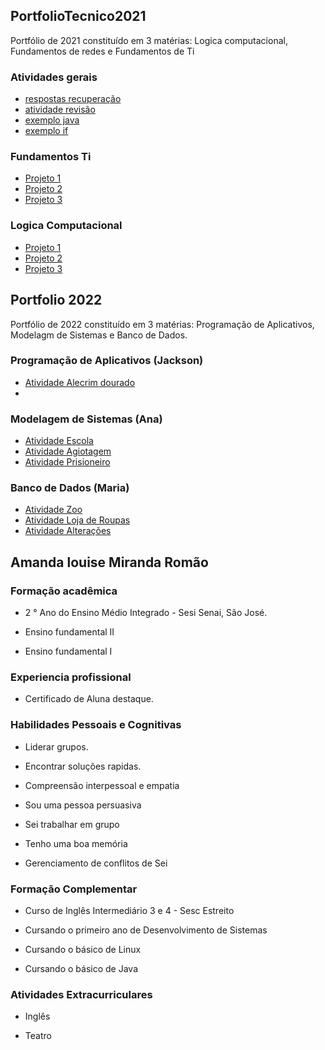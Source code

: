 ## PortfolioTecnico2021
Portfólio de 2021 constituído em 3 matérias: Logica computacional, Fundamentos de redes e Fundamentos de Ti

### Atividades gerais
* [respostas recuperação](/prova)
* [atividade revisão](/Exemplos_sh)
* [exemplo java](/amanda_atividades/logica_computacional)
* [exemplo if](/FundamentosdeTi/exemplos/Atividade1.sh)

### Fundamentos Ti
* [Projeto 1](/FundamentosdeTi/exemplos/Atividade1.sh)
* [Projeto 2](/FundamentosdeTi/exemplos/Atividade2.sh)
* [Projeto 3](/FundamentosdeTi/exemplos/Atividade3.sh)

### Logica Computacional
* [Projeto 1](/logica_computacional/exemplo.java)
* [Projeto 2](/logica_computacional/exemplo2.java)
* [Projeto 3](/logica_computacional/exemplo3.java)


## Portfolio 2022
Portfólio de 2022 constituído em 3 matérias: Programação de Aplicativos, Modelagm de Sistemas e Banco de Dados.

### Programação de Aplicativos (Jackson)
* [Atividade Alecrim dourado](https://github.com/AmandaLouiseSenai/PortfolioTecnico/tree/main/Programa%C3%A7%C3%A3o%20de%20Aplicativos/AlecrimDourado)
*



### Modelagem de Sistemas (Ana)
* [Atividade Escola](https://github.com/AmandaLouiseSenai/PortfolioTecnico/blob/main/Modelagem%20de%20Sistemas/Atividade%20escola.java)
* [Atividade Agiotagem](https://github.com/AmandaLouiseSenai/PortfolioTecnico/commit/c8cd33a8fa304174235b963f0e3777ad67e10c93)
* [Atividade Prisioneiro](https://github.com/AmandaLouiseSenai/PortfolioTecnico/blob/main/Modelagem%20de%20Sistemas/Presidiario.java)


### Banco de Dados (Maria)
* [Atividade Zoo](https://github.com/AmandaLouiseSenai/PortfolioTecnico/blob/main/Banco%20de%20Dados/Atividade%20zoo.sql)
* [Atividade Loja de Roupas](https://github.com/AmandaLouiseSenai/PortfolioTecnico/new/main/Banco%20de%20Dados)
* [Atividade Alterações](https://github.com/AmandaLouiseSenai/PortfolioTecnico/blob/main/Banco%20de%20Dados/Atividade%20de%20Altera%C3%A7%C3%B5es.sql)

## Amanda louise Miranda Romão
### Formação acadêmica
*  2 ° Ano do Ensino Médio Integrado - Sesi Senai, São José.

*  Ensino fundamental II 

*  Ensino fundamental I
### Experiencia profissional
*  Certificado de Aluna destaque.
### Habilidades Pessoais e Cognitivas
*  Liderar grupos.

*  Encontrar soluções rapidas.

*  Compreensão interpessoal e empatia

*  Sou uma pessoa persuasiva 

*  Sei trabalhar em grupo

*  Tenho uma boa memória 

*  Gerenciamento de conflitos de Sei

### Formação Complementar 
*  Curso de Inglês Intermediário 3 e 4 - Sesc Estreito

*  Cursando o primeiro ano de Desenvolvimento de Sistemas

*  Cursando o básico de Linux

*  Cursando o básico de Java
### Atividades Extracurriculares
*  Inglês

*  Teatro
